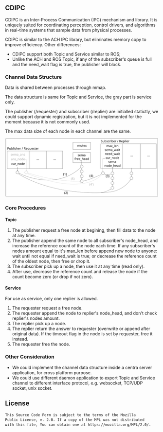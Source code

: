 
## CDIPC

CDIPC is an Inter-Process Communication (IPC) mechanism and library. It is uniquely suited for coordinating perception, control drivers, and algorithms in real-time systems that sample data from physical processes.

CDIPC is similar to the ACH IPC library, but eliminates memory copy to improve efficiency. Other differences:

 - CDIPC support both Topic and Service similar to ROS;
 - Unlike the ACH and ROS Topic, if any of the subscriber's queue is full and the need_wait flag is true,
   the publisher will block.


### Channel Data Structure

Data is shared between processes through mmap.

The data structure is same for Topic and Service, the gray part is service only.

The publisher (/requester) and subscriber (/replier) are initialled statictly,
we could support dynamic registration, but it is not implemented for the moment because it is not commonly used.

The max data size of each node in each channel are the same.

<img src="docs/img/cdipc-data-structure.svg" style="max-width:100%">

### Core Procedures

#### Topic

1. The publisher request a free node at begining, then fill data to the node at any time.
2. The publisher append the same node to all subscriber's node_head, and increase the reference count of the node each time.
   If any subscriber's nodes amount equal to it's max_len before append new node to anyone:
     wait until not equal if need_wait is true;
     or decrease the reference count of the oldest node, then free or drop it.
3. The subscriber pick up a node, then use it at any time (read only).
4. After use, decrease the reference count and release the node if the count become zero (or drop if not zero).

#### Service

For use as service, only one replier is allowed.

1. The requester request a free node.
2. The requester append the node to replier's node_head, and don't check replier's nodes amount.
3. The replier pick up a node.
4. The replier return the answer to requester (overwrite or append after original data). If the timeout flag in the node is set by requester, free it instead.
5. The requester free the node.


### Other Consideration

 - We could implement the channel data structure inside a centra server application, for cross platform purpose.
 - We could use different daemon application to export Topic and Service channel to different interface protocol, e.g. websocket, TCP/UDP socket, unix socket.


## License
```
This Source Code Form is subject to the terms of the Mozilla
Public License, v. 2.0. If a copy of the MPL was not distributed
with this file, You can obtain one at https://mozilla.org/MPL/2.0/.
```
